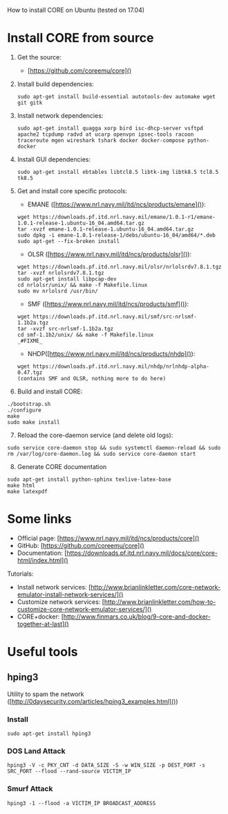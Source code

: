 How to install CORE on Ubuntu (tested on 17.04)

# Install CORE from source
1. Get the source:
    - [https://github.com/coreemu/core]()

2. Install build dependencies:
    ```
    sudo apt-get install build-essential autotools-dev automake wget git gitk
    ```

3. Install network dependencies:
    ```
    sudo apt-get install quagga xorp bird isc-dhcp-server vsftpd apache2 tcpdump radvd at ucarp openvpn ipsec-tools racoon traceroute mgen wireshark tshark docker docker-compose python-docker
    ```

4. Install GUI dependencies:
    ```
    sudo apt-get install ebtables libtcl8.5 libtk-img libtk8.5 tcl8.5 tk8.5
    ```

5. Get and install core specific protocols:
    - EMANE ([https://www.nrl.navy.mil/itd/ncs/products/emane]()):
    ```
    wget https://downloads.pf.itd.nrl.navy.mil/emane/1.0.1-r1/emane-1.0.1-release-1.ubuntu-16_04.amd64.tar.gz
    tar -xvzf emane-1.0.1-release-1.ubuntu-16_04.amd64.tar.gz
    sudo dpkg -i emane-1.0.1-release-1/debs/ubuntu-16_04/amd64/*.deb
    sudo apt-get --fix-broken install
    ```

    - OLSR ([https://www.nrl.navy.mil/itd/ncs/products/olsr]()):
    ```
    wget https://downloads.pf.itd.nrl.navy.mil/olsr/nrlolsrdv7.8.1.tgz
    tar -xvzf nrlolsrdv7.8.1.tgz
    sudo apt-get install libpcap-dev
    cd nrlolsr/unix/ && make -f Makefile.linux
    sudo mv nrlolsrd /usr/bin/
    ```

    - SMF ([https://www.nrl.navy.mil/itd/ncs/products/smf]()):
    ```
    wget https://downloads.pf.itd.nrl.navy.mil/smf/src-nrlsmf-1.1b2a.tgz
    tar -xvzf src-nrlsmf-1.1b2a.tgz
    cd smf-1.1b2/unix/ && make -f Makefile.linux
    _#FIXME_
    ```

    - NHDP([https://www.nrl.navy.mil/itd/ncs/products/nhdp]()):
    ```
    wget https://downloads.pf.itd.nrl.navy.mil/nhdp/nrlnhdp-alpha-0.47.tgz
    (contains SMF and OLSR, nothing more to do here)
    ```

6. Build and install CORE:
```
./bootstrap.sh
./configure
make
sudo make install
```

7. Reload the core-daemon service (and delete old logs):
```
sudo service core-daemon stop && sudo systemctl daemon-reload && sudo rm /var/log/core-daemon.log && sudo service core-daemon start
```

8. Generate CORE documentation
```
sudo apt-get install python-sphinx texlive-latex-base
make html
make latexpdf
```

# Some links
- Official page: [https://www.nrl.navy.mil/itd/ncs/products/core]()
- GitHub: [https://github.com/coreemu/core]()
- Documentation: [https://downloads.pf.itd.nrl.navy.mil/docs/core/core-html/index.html]()

Tutorials:
- Install network services: [http://www.brianlinkletter.com/core-network-emulator-install-network-services/]()
- Customize network services: [http://www.brianlinkletter.com/how-to-customize-core-network-emulator-services/]()
- CORE+docker: [http://www.finmars.co.uk/blog/9-core-and-docker-together-at-last]()

# Useful tools

## hping3
Utility to spam the network ([http://0daysecurity.com/articles/hping3_examples.html]())
### Install

```sudo apt-get install hping3```


### DOS Land Attack 
```hping3 -V -c PKY_CNT -d DATA_SIZE -S -w WIN_SIZE -p DEST_PORT -s SRC_PORT --flood --rand-source VICTIM_IP```
### Smurf Attack
```hping3 -1 --flood -a VICTIM_IP BROADCAST_ADDRESS```